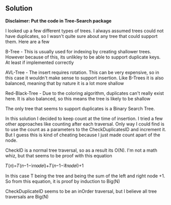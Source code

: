 ## Solution

**Disclaimer: Put the code in Tree-Search package**

I looked up a few different types of trees.  I always assumed trees could not have duplicates, so I wasn't quite sure about any tree that could support them. Here are a few

B-Tree - This is usually used for indexing by creating shallower trees. However because of this, its unlikley to be able to support duplicate keys.  At least if implemented correctly

AVL-Tree - The insert requires rotation.  This can be very expensive, so in this case it wouldn't make sense to support insertion.  Like B-Trees it is also balanced, meaning that by nature it is a lot more shallow

Red-Black-Tree - Due to the coloring algorithm, duplicates can't really exist here.  It is also balanced, so this means the tree is likely to be shallow


The only tree that seems to support duplicates is a Binary Search Tree.

In this solution I decided to keep count at the time of insertion.  I tried a few other approaches like counting after each traversal.  Only way I could find is to use the count as
a parameters to the CheckDuplicatesID and increment it.  But I guess this is kind of cheating because I just made count apart of the node. 

CheckID is a normal tree traversal, so as a result its O(N). I'm not a math whiz, but that seems to be proof with this equation

𝑇(𝑛)=𝑇(𝑛−1−∣𝑟𝑛𝑜𝑑𝑒∣)+𝑇(𝑛−1−∣ℓ𝑛𝑜𝑑𝑒∣)+1

In this case T being the tree and being the sum of the left and right node +1. So from this equation, it is proof by induction to Big(N)

CheckDuplicateID seems to be an inOrder traversal, but I believe all tree traversals are Big(N)